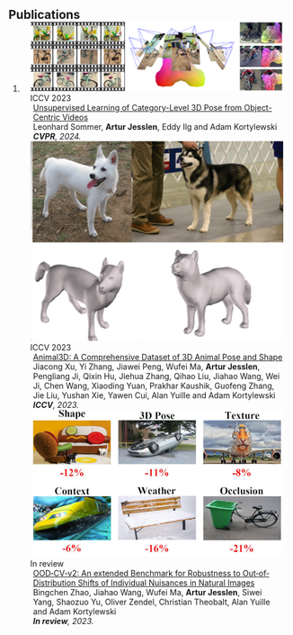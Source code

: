 
<h2 id="publications" style="margin: 2px 0px -15px;">Publications</h2>
<div class="publications">
<ol class="bibliography">
<li>
<!--
<div class="pub-row">
  <div class="col-sm-3 abbr" style="position: relative;padding-right: 15px;padding-left: 15px;">
    <img src="assets/img/teaser_nemoCls.png" class="teaser img-fluid z-depth-1">
    <abbr class="badge">In review</abbr>
  </div>
  <div class="col-sm-9" style="position: relative;padding-right: 15px;padding-left: 20px;">
    <div class="title"><a href="#">Robust object classification via render‐and‐compare with 3d‐aware deep networks</a></div>
    <div class="author"><strong>Artur Jesslen</strong>, Guofeng Zhang, Angtian Wang, Alan Yuille, and Adam Kortylewski</div>
    <div class="periodical"><em>In review <strong></strong>, 2023.</em></div>
    !--
    <div class="links">
      <a href="https://arxiv.org/pdf/2002.10211.pdf" class="btn btn-sm z-depth-0" role="button" target="_blank" style="font-size:12px;">PDF</a>
      <a href="https://github.com/yaoyao-liu/mnemonics" class="btn btn-sm z-depth-0" role="button" target="_blank" style="font-size:12px;">Code</a>
      <a href="https://class-il.mpi-inf.mpg.de/mnemonics/" class="btn btn-sm z-depth-0" role="button" target="_blank" style="font-size:12px;">Project Page</a>
      <a href="https://dblp.uni-trier.de/rec/conf/cvpr/LiuSLSS20.html?view=bibtex" class="btn btn-sm z-depth-0" role="button" target="_blank" style="font-size:12px;">BibTex</a>
      <strong><i style="color:#e74d3c">Oral Presentation</i></strong>
    </div>
    --
  </div>
</div>
-->

<div class="pub-row">
<div class="col-sm-3 abbr" style="position: relative;padding-right: 15px;padding-left: 15px;">
    <img src="assets/img/teaser_unsup_learning.png" class="teaser img-fluid z-depth-1">
    <abbr class="badge">ICCV 2023</abbr>
  </div>
  <div class="col-sm-9" style="position: relative;padding-right: 15px;padding-left: 20px;">
    <div class="title"><a href="#">Unsupervised Learning of Category-Level 3D Pose from Object-Centric Videos</a></div>
    <div class="author">Leonhard Sommer, <strong>Artur Jesslen</strong>, Eddy Ilg and Adam Kortylewski</div>
    <div class="periodical"><em><strong>CVPR</strong>, 2024.</em></div>
    <!--
    <div class="links">
      <a href="https://arxiv.org/pdf/2002.10211.pdf" class="btn btn-sm z-depth-0" role="button" target="_blank" style="font-size:12px;">PDF</a>
      <a href="https://github.com/yaoyao-liu/mnemonics" class="btn btn-sm z-depth-0" role="button" target="_blank" style="font-size:12px;">Code</a>
      <a href="https://class-il.mpi-inf.mpg.de/mnemonics/" class="btn btn-sm z-depth-0" role="button" target="_blank" style="font-size:12px;">Project Page</a>
      <a href="https://dblp.uni-trier.de/rec/conf/cvpr/LiuSLSS20.html?view=bibtex" class="btn btn-sm z-depth-0" role="button" target="_blank" style="font-size:12px;">BibTex</a>
      <strong><i style="color:#e74d3c">Oral Presentation</i></strong>
    </div>
    -->
  </div>
  <div class="col-sm-3 abbr" style="position: relative;padding-right: 15px;padding-left: 15px;">
    <img src="assets/img/teaser_animal3d.png" class="teaser img-fluid z-depth-1">
    <abbr class="badge">ICCV 2023</abbr>
  </div>
  <div class="col-sm-9" style="position: relative;padding-right: 15px;padding-left: 20px;">
    <div class="title"><a href="#">Animal3D: A Comprehensive Dataset of 3D Animal Pose and Shape</a></div>
    <div class="author">Jiacong Xu, Yi Zhang, Jiawei Peng, Wufei Ma, <strong>Artur Jesslen</strong>, Pengliang Ji, Qixin Hu, Jiehua Zhang, Qihao Liu, Jiahao Wang, Wei Ji, Chen Wang, Xiaoding Yuan, Prakhar Kaushik, Guofeng Zhang, Jie Liu, Yushan Xie, Yawen Cui, Alan Yuille and Adam Kortylewski</div>
    <div class="periodical"><em><strong>ICCV</strong>, 2023.</em></div>
    <!--
    <div class="links">
      <a href="https://arxiv.org/pdf/2002.10211.pdf" class="btn btn-sm z-depth-0" role="button" target="_blank" style="font-size:12px;">PDF</a>
      <a href="https://github.com/yaoyao-liu/mnemonics" class="btn btn-sm z-depth-0" role="button" target="_blank" style="font-size:12px;">Code</a>
      <a href="https://class-il.mpi-inf.mpg.de/mnemonics/" class="btn btn-sm z-depth-0" role="button" target="_blank" style="font-size:12px;">Project Page</a>
      <a href="https://dblp.uni-trier.de/rec/conf/cvpr/LiuSLSS20.html?view=bibtex" class="btn btn-sm z-depth-0" role="button" target="_blank" style="font-size:12px;">BibTex</a>
      <strong><i style="color:#e74d3c">Oral Presentation</i></strong>
    </div>
    -->
  </div>
</div>

<div class="pub-row">
  <div class="col-sm-3 abbr" style="position: relative;padding-right: 15px;padding-left: 15px;">
    <img src="assets/img/teaser_ood.jpg" class="teaser img-fluid z-depth-1">
    <abbr class="badge">In review</abbr>
  </div>
  <div class="col-sm-9" style="position: relative;padding-right: 15px;padding-left: 20px;">
    <div class="title"><a href="#">OOD‐CV‐v2: An extended Benchmark for Robustness to Out‐of‐Distribution Shifts of Individual Nuisances in Natural Images</a></div>
    <div class="author">Bingchen Zhao, Jiahao Wang, Wufei Ma, <strong>Artur Jesslen</strong>, Siwei Yang, Shaozuo Yu, Oliver Zendel, Christian Theobalt, Alan Yuille and Adam Kortylewski</div>
    <div class="periodical"><em><strong>In review</strong>, 2023.</em></div>
    <!--
    <div class="links">
      <a href="https://arxiv.org/pdf/2002.10211.pdf" class="btn btn-sm z-depth-0" role="button" target="_blank" style="font-size:12px;">PDF</a>
      <a href="https://github.com/yaoyao-liu/mnemonics" class="btn btn-sm z-depth-0" role="button" target="_blank" style="font-size:12px;">Code</a>
      <a href="https://class-il.mpi-inf.mpg.de/mnemonics/" class="btn btn-sm z-depth-0" role="button" target="_blank" style="font-size:12px;">Project Page</a>
      <a href="https://dblp.uni-trier.de/rec/conf/cvpr/LiuSLSS20.html?view=bibtex" class="btn btn-sm z-depth-0" role="button" target="_blank" style="font-size:12px;">BibTex</a>
      <strong><i style="color:#e74d3c">Oral Presentation</i></strong>
    </div>
    -->
  </div>
</div>
</li>
<br>
</ol>
</div>
